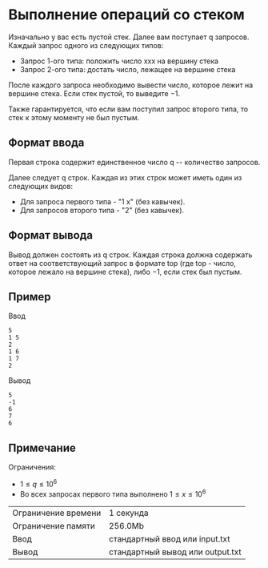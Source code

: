 # Выполнение операций со стеком

Изначально у вас есть пустой стек. Далее вам поступает q запросов. Каждый запрос одного из следующих типов:

*   Запрос 1-ого типа: положить число xxx на вершину стека
*   Запрос 2-ого типа: достать число, лежащее на вершине стека

После каждого запроса необходимо вывести число, которое лежит на вершине стека. Если стек пустой, то выведите −1.

Также гарантируется, что если вам поступил запрос второго типа, то стек к этому моменту не был пустым.

## Формат ввода

Первая строка содержит единственное число q -- количество запросов.

Далее следует q строк. Каждая из этих строк может иметь один из следующих видов:

*   Для запроса первого типа - "1 x" (без кавычек).
*   Для запросов второго типа - "2" (без кавычек).

## Формат вывода

Вывод должен состоять из q строк. Каждая строка должна содержать ответ на соответствующий запрос в формате top (где top - число, которое лежало на вершине стека), либо −1, если стек был пустым.

## Пример

Ввод

    5
    1 5
    2
    1 6
    1 7
    2
    

Вывод

    5
    -1
    6
    7
    6
    

## Примечание

Ограничения:

*   $1 \leq q \leq 10^6$
*   Во всех запросах первого типа выполнено $1 \leq x \leq 10^6$


<table>
 <tr class="time-limit">
    <td class="property-title">Ограничение времени</td>
    <td>1&nbsp;секунда</td>
 </tr>
 <tr class="memory-limit">
    <td class="property-title">Ограничение памяти</td>
    <td>256.0Mb</td>
 </tr>
 <tr class="input-file">
    <td class="property-title">Ввод</td>
    <td colspan="1">стандартный ввод или input.txt</td>
 </tr>
 <tr class="output-file">
    <td class="property-title">Вывод</td>
    <td colspan="1">стандартный вывод или output.txt</td>
 </tr>
</table>
